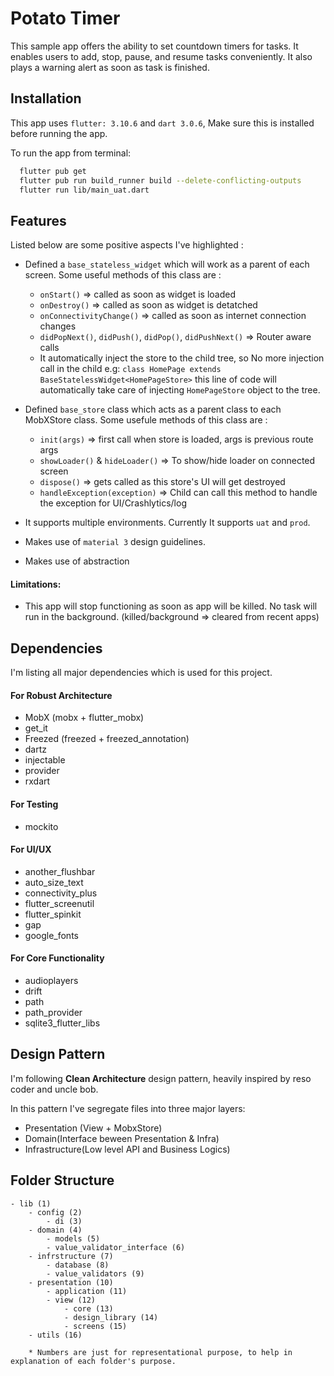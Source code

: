 # Potato Timer

This sample app offers the ability to set countdown timers for tasks. It enables users to add, stop, pause, and resume tasks conveniently. It also plays a warning alert as soon as task is finished.


## Installation

This app uses `flutter: 3.10.6` and `dart 3.0.6`, Make sure this is installed before running the app.

To run the app from terminal:

```bash
  flutter pub get
  flutter pub run build_runner build --delete-conflicting-outputs
  flutter run lib/main_uat.dart
```
## Features
Listed below are some positive aspects I've highlighted :

* Defined a `base_stateless_widget` which will work as a parent of each screen. Some useful methods of this class are :
    - `onStart()` => called as soon as widget is loaded
    - `onDestroy()` => called as soon as widget is detatched
    - `onConnectivityChange()` => called as soon as internet connection changes
    - `didPopNext()`, `didPush()`, `didPop()`, `didPushNext()` => Router aware calls
    - It automatically inject the store to the child tree, so No more injection call in the child e.g: `class HomePage extends BaseStatelessWidget<HomePageStore>` this line of code will automatically take care of injecting `HomePageStore` object to the tree.

* Defined `base_store` class which acts as a parent class to each MobXStore class. Some usefule methods of this class are :
    - `init(args)` => first call when store is loaded, args is previous route args
    - `showLoader()` & `hideLoader()` => To show/hide loader on connected screen
    - `dispose()` => gets called as this store's UI will get destroyed
    - `handleException(exception)` => Child can call this method to handle the exception for UI/Crashlytics/log
* It supports multiple environments. Currently It supports `uat` and `prod`.
* Makes use of `material 3` design guidelines.
* Makes use of abstraction

#### Limitations:
* This app will stop functioning as soon as app will be killed. No task will run in the background. (killed/background => cleared from recent apps)

## Dependencies

I'm listing all major dependencies which is used for this project.

#### For Robust Architecture
* MobX (mobx + flutter_mobx)
* get_it
* Freezed (freezed + freezed_annotation)
* dartz
* injectable
* provider
* rxdart

#### For Testing
* mockito

#### For UI/UX
* another_flushbar
* auto_size_text
* connectivity_plus
* flutter_screenutil
* flutter_spinkit
* gap
* google_fonts

#### For Core Functionality
* audioplayers
* drift
* path
* path_provider
* sqlite3_flutter_libs

## Design Pattern
I'm following **Clean Architecture** design pattern, heavily inspired by reso coder and uncle bob.

In this pattern I've segregate files into three major layers:
* Presentation (View + MobxStore)
* Domain(Interface beween Presentation & Infra)
* Infrastructure(Low level API and Business Logics)

## Folder Structure

    - lib (1)
        - config (2)
            - di (3)
        - domain (4)
            - models (5)
            - value_validator_interface (6)
        - infrstructure (7)
            - database (8)
            - value_validators (9)
        - presentation (10)
            - application (11)
            - view (12)
                - core (13)
                - design_library (14)
                - screens (15)
        - utils (16)

        * Numbers are just for representational purpose, to help in explanation of each folder's purpose.



    